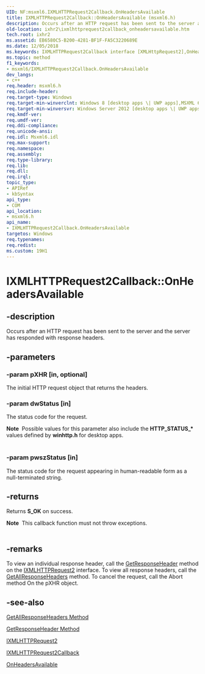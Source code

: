 ```yaml
---
UID: NF:msxml6.IXMLHTTPRequest2Callback.OnHeadersAvailable
title: IXMLHTTPRequest2Callback::OnHeadersAvailable (msxml6.h)
description: Occurs after an HTTP request has been sent to the server and the server has responded with response headers.
old-location: ixhr2\ixmlhttprequest2callback_onheadersavailable.htm
tech.root: ixhr2
ms.assetid: EB6580C5-B200-4281-BF1F-FA5C3220689E
ms.date: 12/05/2018
ms.keywords: IXMLHTTPRequest2Callback interface [XMLHttpRequest2],OnHeadersAvailable method, IXMLHTTPRequest2Callback.OnHeadersAvailable, IXMLHTTPRequest2Callback::OnHeadersAvailable, OnHeadersAvailable, OnHeadersAvailable method [XMLHttpRequest2], OnHeadersAvailable method [XMLHttpRequest2],IXMLHTTPRequest2Callback interface, ixhr2.ixmlhttprequest2callback_onheadersavailable, msxml6/IXMLHTTPRequest2Callback::OnHeadersAvailable
ms.topic: method
f1_keywords:
- msxml6/IXMLHTTPRequest2Callback.OnHeadersAvailable
dev_langs:
- c++
req.header: msxml6.h
req.include-header: 
req.target-type: Windows
req.target-min-winverclnt: Windows 8 [desktop apps \| UWP apps],MSXML 6.0 and later
req.target-min-winversvr: Windows Server 2012 [desktop apps \| UWP apps]
req.kmdf-ver: 
req.umdf-ver: 
req.ddi-compliance: 
req.unicode-ansi: 
req.idl: Msxml6.idl
req.max-support: 
req.namespace: 
req.assembly: 
req.type-library: 
req.lib: 
req.dll: 
req.irql: 
topic_type:
- APIRef
- kbSyntax
api_type:
- COM
api_location:
- msxml6.h
api_name:
- IXMLHTTPRequest2Callback.OnHeadersAvailable
targetos: Windows
req.typenames: 
req.redist: 
ms.custom: 19H1
---
```


# IXMLHTTPRequest2Callback::OnHeadersAvailable


## -description


Occurs after an HTTP request has been sent to the server and the server has  responded with response headers.


## -parameters




### -param pXHR [in, optional]

The initial HTTP request object that returns the headers.


### -param dwStatus [in]

The status code for the request.

<div class="alert"><b>Note</b>  Possible values for this parameter also include the <b>HTTP_STATUS_*</b> values defined by <b>winhttp.h</b> for  desktop apps.</div>
<div> </div>

### -param pwszStatus [in]

The status code for the request appearing in human-readable form as a null-terminated string.


## -returns



Returns <b>S_OK</b> on success.

<div class="alert"><b>Note</b>  This callback function must not throw exceptions.</div>
<div> </div>



## -remarks



To view an individual response header, call the <a href="https://docs.microsoft.com/previous-versions/windows/desktop/api/msxml6/nf-msxml6-ixmlhttprequest2-getresponseheader">GetResponseHeader</a> method on the <a href="https://docs.microsoft.com/previous-versions/windows/desktop/api/msxml6/nn-msxml6-ixmlhttprequest2">IXMLHTTPRequest2</a> interface. To view all response headers, call the <a href="https://docs.microsoft.com/previous-versions/windows/desktop/api/msxml6/nf-msxml6-ixmlhttprequest2-getallresponseheaders">GetAllResponseHeaders</a> method. To cancel the request, call the Abort method On the pXHR object.




## -see-also




<a href="https://docs.microsoft.com/previous-versions/windows/desktop/api/msxml6/nf-msxml6-ixmlhttprequest2-getallresponseheaders">GetAllResponseHeaders Method</a>



<a href="https://docs.microsoft.com/previous-versions/windows/desktop/api/msxml6/nf-msxml6-ixmlhttprequest2-getresponseheader">GetResponseHeader Method</a>



<a href="https://docs.microsoft.com/previous-versions/windows/desktop/api/msxml6/nn-msxml6-ixmlhttprequest2">IXMLHTTPRequest2</a>



<a href="https://docs.microsoft.com/previous-versions/windows/desktop/api/msxml6/nn-msxml6-ixmlhttprequest2callback">IXMLHTTPRequest2Callback</a>



<a href="https://docs.microsoft.com/previous-versions/windows/desktop/api/msxml6/nf-msxml6-ixmlhttprequest2callback-onheadersavailable">OnHeadersAvailable</a>
 

 


